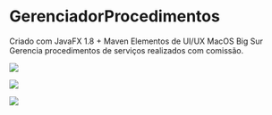 # GerenciadorProcedimentos
Criado com JavaFX 1.8 + Maven Elementos de UI/UX MacOS Big Sur Gerencia procedimentos de serviços realizados com comissão.

<p><img src="https://dsm01pap002files.storage.live.com/y4mzPhg55aJITKzYnLvdCGtx0bx3fW08dqVxHQw5cG5EzBl-32p_sOXV-AL_HStCtmrxXJ3CzgBgNA-0Cug5m_vR_r6r1oEbKxkIjdNKUQ_R3cviommysgA4J7Ngwg-2Q0fFKhTKXOHgnHEO4GYVCUpbIS75482e29o1x5rtHhoSlMyb3pzw2i1sivTZrtfHj3P?width=1820&height=1180&cropmode=none"/></p>

<p><img src="https://dsm01pap002files.storage.live.com/y4m8ypMIk09jfaLSYpBBdNq57egGYuNMbRPClLoCiv01zT0kxtYSdZFSGEXvehvHKyObFUXIGhfDijxUXAu08gX8xhoLiYeU5ahL1q9Xh7w8cQjwfgsKMby-ftQgTV9aipl-epumq2qUZ3ChYSmAMPcbA0Mo8-7e4OFgA9jaZ-WzoHs63RerG5z0WPAtNr6iuil?width=1200&height=900&cropmode=none"/></p>

<p><img src="https://dsm01pap002files.storage.live.com/y4mjBBARXtumYAeZvraxxn8ar7nVnOWfgvKBS8hCuFYEgjZDvu6VpSonPRcqgdd6jlL_4uzH28c4gC2QqkNdVglSQApr1OqID4JkqxR9kU1gFwggR80PQZVktA2zcvVoFdlmTZWdCZneKwjq9YfWgEPsbGQVSVAHz2V2TbtMFk8l5upye4l8rqmm2NLxAoiU7GX?width=630&height=752&cropmode=none"/></p>
